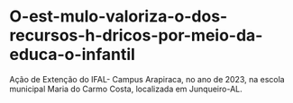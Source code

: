 # O-est-mulo-valoriza-o-dos-recursos-h-dricos-por-meio-da-educa-o-infantil
Ação de Extenção do IFAL- Campus Arapiraca, no ano de 2023, na escola municipal Maria do Carmo Costa, localizada em Junqueiro-AL.
